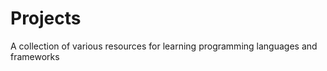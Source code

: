 Projects
========

A collection of various resources for learning programming languages and frameworks

